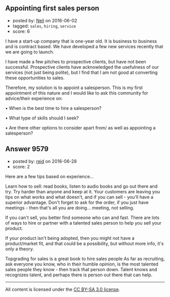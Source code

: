 ## Appointing first sales person

- posted by: [Neil](https://stackexchange.com/users/2711480/neil) on 2016-06-02
- tagged: `sales`, `hiring`, `service`
- score: 6

I have a start-up company that is one-year old. It is business to business and is contract based. We have developed a few new services recently that we are going to launch. 

I have made a few pitches to prospective clients, but have not been successful. Prospective clients have acknowledged the usefulness of our services (not just being polite), but I find that I am not good at converting these opportunities to sales.

Therefore, my solution is to appoint a salesperson. This is my first appointment of this nature and I would like to ask this community for advice/their experience on:

• When is the best time to hire a salesperson?

• What type of skills should I seek?

• Are there other options to consider apart from/ as well as appointing a salesperson?



## Answer 9579

- posted by: [reid](https://stackexchange.com/users/8716565/reid) on 2016-06-28
- score: 2

Here are a few tips based on experience...

Learn how to sell: read books, listen to audio books and go out there and try.  Try harder than anyone and keep at it.   Your customers are leaving you tips on what works and what doesn't, and if you can sell - you'll have a superior advantage.   Don't forget to ask for the order, if you just have meetings - then that's all you are doing... meeting, not selling.

If you can't sell, you better find someone who can and fast.   There are lots of ways to hire or partner with a talented sales person to help you sell your product.   

If your product isn't being adopted, then you might not have a product/market fit, and that could be a possibility, but without more info, it's only a theory. 

Topgrading for sales is a great book to hire sales people
As far as recruiting, ask everyone you know, who in their humble opinion, is the most talented sales people they know - then track that person down.   Talent knows and recognizes talent, and perhaps there is person out there that can help.



---

All content is licensed under the [CC BY-SA 3.0 license](https://creativecommons.org/licenses/by-sa/3.0/).
